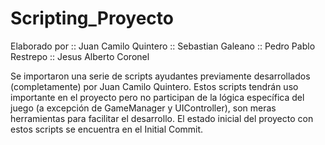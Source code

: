 # Scripting_Proyecto
 
Elaborado por
:: Juan Camilo Quintero
:: Sebastian Galeano
:: Pedro Pablo Restrepo
:: Jesus Alberto Coronel

Se importaron una serie de scripts ayudantes previamente desarrollados (completamente) por Juan Camilo Quintero. Estos scripts tendrán uso importante en el proyecto pero no participan de la lógica específica del juego (a excepción de GameManager y UIController), son meras herramientas para facilitar el desarrollo. El estado inicial del proyecto con estos scripts se encuentra en el Initial Commit.

